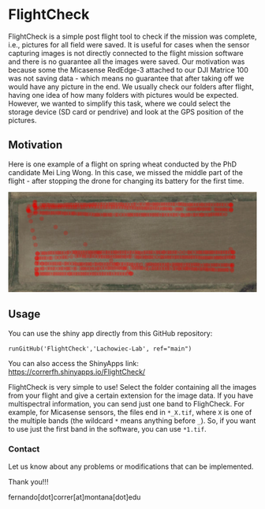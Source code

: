 # FlightCheck

FlightCheck is a simple post flight tool to check if the mission was complete, i.e., pictures for all field were saved. It is useful for cases when the sensor capturing images is not directly connected to the flight mission software and there is no guarantee all the images were saved. Our motivation was because some the Micasense RedEdge-3 attached to our DJI Matrice 100 was not saving data - which means no guarantee that after taking off we would have any picture in the end. We usually check our folders after flight, having one idea of how many folders with pictures would be expected. However, we wanted to simplify this task, where we could select the storage device (SD card or pendrive) and look at the GPS position of the pictures.


## Motivation

Here is one example of a flight on spring wheat conducted by the PhD candidate Mei Ling Wong. In this case, we missed the middle part of the flight - after stopping the drone for changing its battery for the first time. 

![](figures/sw_fail.png)


## Usage 

You can use the shiny app directly from this GitHub repository:

```
runGitHub('FlightCheck','Lachowiec-Lab', ref="main")
```

You can also access the ShinyApps link: https://correrfh.shinyapps.io/FlightCheck/

FlightCheck is very simple to use! Select the folder containing all the images from your flight and give a certain extension for the image data. If you have multispectral information, you can send just one band to FlighCheck. For example, for Micasense sensors, the files end in `*_X.tif`, where `X` is one of the multiple bands (the wildcard `*` means anything before `_`). So, if you want to use just the first band in the software, you can use `*1.tif`.


### Contact

Let us know about any problems or modifications that can be implemented. 

Thank you!!!

fernando[dot]correr[at]montana[dot]edu


